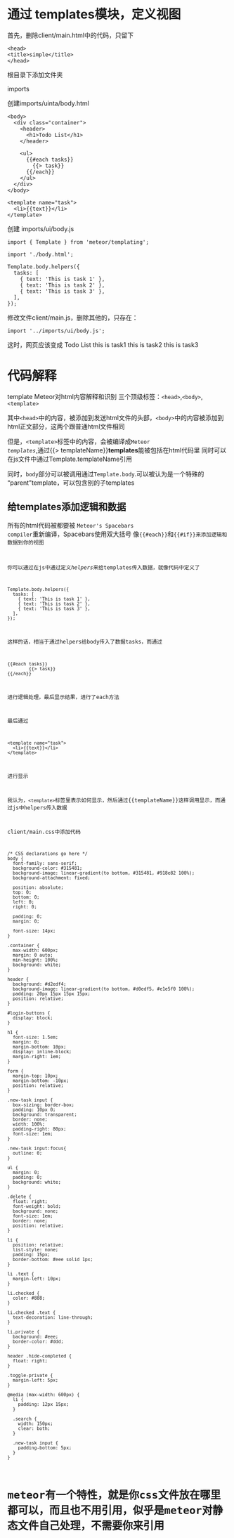 # 通过 templates模块，定义视图

首先，删除client/main.html中的代码，只留下
        
    <head>
    <title>simple</title>
    </head>
根目录下添加文件夹

imports

创建imports/uinta/body.html

    <body>
      <div class="container">
        <header>
          <h1>Todo List</h1>
        </header>
     
        <ul>
          {{#each tasks}}
            {{> task}}
          {{/each}}
        </ul>
      </div>
    </body>
     
    <template name="task">
      <li>{{text}}</li>
    </template>

创建 imports/ui/body.js

    import { Template } from 'meteor/templating';
     
    import './body.html';
     
    Template.body.helpers({
      tasks: [
        { text: 'This is task 1' },
        { text: 'This is task 2' },
        { text: 'This is task 3' },
      ],
    });

修改文件client/main.js，删除其他的，只存在：

    import '../imports/ui/body.js';

这时，网页应该变成
Todo List
  this is task1
  this is task2
  this is task3
  
# 代码解释
template
Meteor对html内容解释和识别 三个顶级标签：`<head>`,`<body>`,`<template>`

其中`<head>`中的内容，被添加到发送html文件的头部，`<body>`中的内容被添加到html正文部分，这两个跟普通html文件相同

但是，`<template>`标签中的内容，会被编译成<code>Meteor *templates*</code>,通过{{> templateName}}**templates**能被包括在html代码里
同时可以在js文件中通过Template.templateName引用

同时，<code>body</code>部分可以被调用通过<code>Template.body</code>.可以被认为是一个特殊的
“parent”template，可以包含别的子templates

## 给templates添加逻辑和数据

所有的html代码被都要被 <code>Meteor's Spacebars compiler</code>重新编译，Spacebars使用双大括号
像<code>{{#each}}</code>和<code />{{#if}}来添加逻辑和数据到你的视图


你可以通过在js中通过定义*helpers*来给templates传入数据，就像代码中定义了

    Template.body.helpers({
      tasks: [
        { text: 'This is task 1' },
        { text: 'This is task 2' },
        { text: 'This is task 3' },
      ],
    });

这样的话，相当于通过helpers给body传入了数据tasks，而通过

    {{#each tasks}}
            {{> task}}
    {{/each}}
    
进行逻辑处理，最后显示结果，进行了each方法

最后通过

    <template name="task">
      <li>{{text}}</li>
    </template>
进行显示

我认为，`<template>`标签里表示如何显示，然后通过{{templateName}}这样调用显示，而通过js中helpers传入数据

client/main.css中添加代码

    /* CSS declarations go here */
    body {
      font-family: sans-serif;
      background-color: #315481;
      background-image: linear-gradient(to bottom, #315481, #918e82 100%);
      background-attachment: fixed;
     
      position: absolute;
      top: 0;
      bottom: 0;
      left: 0;
      right: 0;
     
      padding: 0;
      margin: 0;
     
      font-size: 14px;
    }
     
    .container {
      max-width: 600px;
      margin: 0 auto;
      min-height: 100%;
      background: white;
    }
     
    header {
      background: #d2edf4;
      background-image: linear-gradient(to bottom, #d0edf5, #e1e5f0 100%);
      padding: 20px 15px 15px 15px;
      position: relative;
    }
     
    #login-buttons {
      display: block;
    }
     
    h1 {
      font-size: 1.5em;
      margin: 0;
      margin-bottom: 10px;
      display: inline-block;
      margin-right: 1em;
    }
     
    form {
      margin-top: 10px;
      margin-bottom: -10px;
      position: relative;
    }
     
    .new-task input {
      box-sizing: border-box;
      padding: 10px 0;
      background: transparent;
      border: none;
      width: 100%;
      padding-right: 80px;
      font-size: 1em;
    }
     
    .new-task input:focus{
      outline: 0;
    }
     
    ul {
      margin: 0;
      padding: 0;
      background: white;
    }
     
    .delete {
      float: right;
      font-weight: bold;
      background: none;
      font-size: 1em;
      border: none;
      position: relative;
    }
     
    li {
      position: relative;
      list-style: none;
      padding: 15px;
      border-bottom: #eee solid 1px;
    }
     
    li .text {
      margin-left: 10px;
    }
     
    li.checked {
      color: #888;
    }
     
    li.checked .text {
      text-decoration: line-through;
    }
     
    li.private {
      background: #eee;
      border-color: #ddd;
    }
     
    header .hide-completed {
      float: right;
    }
     
    .toggle-private {
      margin-left: 5px;
    }
     
    @media (max-width: 600px) {
      li {
        padding: 12px 15px;
      }
     
      .search {
        width: 150px;
        clear: both;
      }
     
      .new-task input {
        padding-bottom: 5px;
      }
    }
    
# meteor有一个特性，就是你css文件放在哪里都可以，而且也不用引用，似乎是meteor对静态文件自己处理，不需要你来引用


